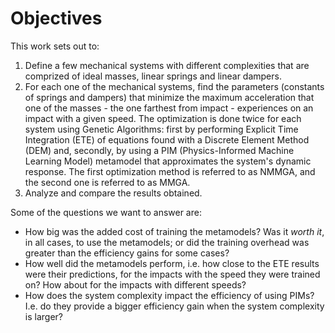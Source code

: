 # Objectives
This work sets out to:

1. Define a few mechanical systems with different complexities that are
comprized of ideal masses, linear springs and linear dampers.
2. For each one of the mechanical systems, find the parameters (constants of
springs and dampers) that minimize the maximum acceleration that one of the
masses - the one farthest from impact - experiences on an impact with a given
speed. The optimization is done twice for each system using Genetic Algorithms:
first by performing Explicit Time Integration (ETE) of equations found with a
Discrete Element Method (DEM) and, secondly, by using a PIM (Physics-Informed
Machine Learning Model) metamodel that approximates the system's dynamic
response. The first optimization method is referred to as NMMGA, and the second
one is referred to as MMGA. 
3. Analyze and compare the results obtained.

Some of the questions we want to answer are:

- How big was the added cost of training the metamodels? Was it *worth it*, in
  all cases, to use the metamodels; or did the training overhead was greater
  than the efficiency gains for some cases?
- How well did the metamodels perform, i.e. how close to the ETE results were
  their predictions, for the impacts with the speed they were trained on? How
  about for the impacts with different speeds?
- How does the system complexity impact the efficiency of using PIMs? I.e. do
  they provide a bigger efficiency gain when the system complexity is larger?
